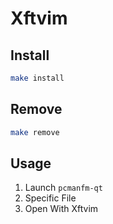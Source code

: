 
# Xftvim

## Install

``` sh
make install
```

## Remove

``` sh
make remove
```

## Usage

1. Launch `pcmanfm-qt`
2. Specific File
3. Open With Xftvim
